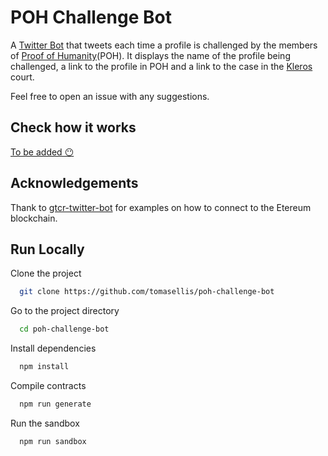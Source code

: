 # POH Challenge Bot

A [Twitter Bot](https://twitter.com/poh_dispute_bot) that tweets each time a profile is challenged by the members of [Proof of Humanity](https://www.proofofhumanity.id/)(POH). It displays the name of the profile being challenged, a link to the profile in POH and a link to the case in the [Kleros](https://kleros.io/) court.

Feel free to open an issue with any suggestions.

## Check how it works

[To be added 😶]()

## Acknowledgements

Thank to [gtcr-twitter-bot](https://github.com/kleros/gtcr-twitter-bot/) for examples on how to connect to the Etereum blockchain.

## Run Locally

Clone the project

```bash
  git clone https://github.com/tomasellis/poh-challenge-bot
```

Go to the project directory

```bash
  cd poh-challenge-bot
```

Install dependencies

```bash
  npm install
```

Compile contracts

```bash
  npm run generate
```

Run the sandbox

```bash
  npm run sandbox
```
